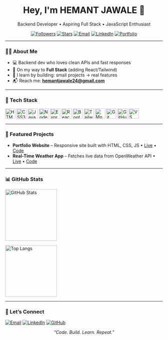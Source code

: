 <!-- Profile Header -->
<h1 align="center">Hey, I'm HEMANT JAWALE 👋</h1>
<p align="center">
  Backend Developer • Aspiring Full Stack • JavaScript Enthusiast
</p>

<p align="center">
  <a href="https://github.com/hemantjawale?tab=followers"><img alt="Followers" src="https://img.shields.io/github/followers/hemantjawale?style=flat&label=Followers"></a>
  <a href="https://github.com/hemantjawale"><img alt="Stars" src="https://img.shields.io/github/stars/hemantjawale?affiliations=OWNER%2CCOLLABORATOR"></a>
  <a href="mailto:hemantjawale24@gmail.com"><img alt="Email" src="https://img.shields.io/badge/Email-Contact-informational"></a>
  <a href="https://www.linkedin.com/in/hemant-jawale/"><img alt="LinkedIn" src="https://img.shields.io/badge/LinkedIn-Connect-blue"></a>
  <a href="https://js-projects-19nu.vercel.app//"><img alt="Portfolio" src="https://img.shields.io/badge/Portfolio-Visit-success"></a>
</p>

---

### 👨‍💻 About Me
- 💻 Backend dev who loves clean APIs and fast responses  
- 🚀 On my way to **Full Stack** (adding React/Tailwind)  
- 🧩 I learn by building: small projects → real features  
- 📬 Reach me: **hemantjawale24@gmail.com**

---

### 🧰 Tech Stack
<p>
  <!-- Core Web -->
  <img alt="HTML5" title="HTML5" height="32" src="https://cdn.jsdelivr.net/gh/devicons/devicon/icons/html5/html5-original.svg"/>
  <img alt="CSS3" title="CSS3" height="32" src="https://cdn.jsdelivr.net/gh/devicons/devicon/icons/css3/css3-original.svg"/>
  <img alt="JavaScript" title="JavaScript" height="32" src="https://cdn.jsdelivr.net/gh/devicons/devicon/icons/javascript/javascript-original.svg"/>
  <!-- Frameworks / Libraries -->
  <img alt="Node.js" title="Node.js" height="32" src="https://cdn.jsdelivr.net/gh/devicons/devicon/icons/nodejs/nodejs-original.svg"/>
  <img alt="Express.js" title="Express.js" height="32" src="https://cdn.jsdelivr.net/gh/devicons/devicon/icons/express/express-original.svg"/>
  <img alt="React" title="React" height="32" src="https://cdn.jsdelivr.net/gh/devicons/devicon/icons/react/react-original.svg"/>
  <img alt="Bootstrap" title="Bootstrap" height="32" src="https://cdn.jsdelivr.net/gh/devicons/devicon/icons/bootstrap/bootstrap-original.svg"/>
  <img alt="Tailwind CSS" title="Tailwind CSS" height="32" src="https://img.icons8.com/?size=100&id=x7XMNGh2vdqA&format=png&color="/>
  <!-- Databases -->
  <img alt="MongoDB" title="MongoDB" height="32" src="https://cdn.jsdelivr.net/gh/devicons/devicon/icons/mongodb/mongodb-original.svg"/>
  <!-- Tools -->
  <img alt="Git" title="Git" height="32" src="https://cdn.jsdelivr.net/gh/devicons/devicon/icons/git/git-original.svg"/>
  <img alt="GitHub" title="GitHub" height="32" src="https://cdn.jsdelivr.net/gh/devicons/devicon/icons/github/github-original.svg"/>
  <img alt="VS Code" title="VS Code" height="32" src="https://cdn.jsdelivr.net/gh/devicons/devicon/icons/vscode/vscode-original.svg"/>
</p>

---

### 🧩 Featured Projects
<!-- Replace with your repos -->
- **Portfolio Website** – Responsive site built with HTML, CSS, JS • [Live](https://js-projects-19nu.vercel.app/) • [Code](https://github.com/hemantjawale/JS_PROJECTS/tree/main/src)
- **Real-Time Weather App** – Fetches live data from OpenWeather API • [Live](https://js-projects-nine-iota.vercel.app/) • [Code](https://github.com/hemantjawale/JS_PROJECTS/tree/main/src)



---

### 📊 GitHub Stats
<p>
  <img height="165" alt="GitHub Stats" src="https://github-readme-stats.vercel.app/api?username=hemantjawale&show_icons=true&hide_title=true&hide_border=true" />
</p>
<p>
  <img height="165" alt="Top Langs" src="https://github-readme-stats.vercel.app/api/top-langs/?username=hemantjawale&layout=compact&hide_border=true" />
</p>

---

### 🤝 Let’s Connect
<p>
  <a href="mailto:hemantjawale24@gmail.com"><img alt="Email" src="https://img.shields.io/badge/Email-hemantjawale24@gmail.com-informational?logo=gmail"></a>
  <a href="https://www.linkedin.com/in/hemantjawale/"><img alt="LinkedIn" src="https://img.shields.io/badge/LinkedIn-Hemant Jawale-blue?logo=linkedin"></a>
  <a href="https://github.com/hemantjawale"><img alt="GitHub" src="https://img.shields.io/badge/GitHub-hemantjawale-blue?logo=github"></a>

</p>

<!-- Small note -->
<p align="center"><i>“Code. Build. Learn. Repeat.”</i></p>
